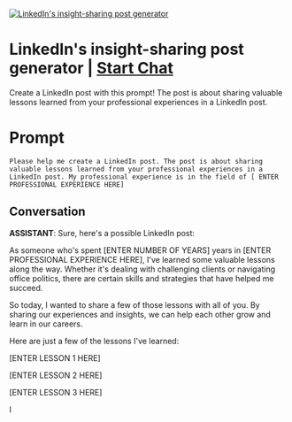 
[![LinkedIn's insight-sharing post generator ](https://flow-prompt-covers.s3.us-west-1.amazonaws.com/icon/minimalist/mini_4.png)](https://gptcall.net/chat.html?data=%7B%22contact%22%3A%7B%22id%22%3A%22VDe5smBbptQYSt-n6xIj_%22%2C%22flow%22%3Atrue%7D%7D)
# LinkedIn's insight-sharing post generator  | [Start Chat](https://gptcall.net/chat.html?data=%7B%22contact%22%3A%7B%22id%22%3A%22VDe5smBbptQYSt-n6xIj_%22%2C%22flow%22%3Atrue%7D%7D)
Create a LinkedIn post with this prompt! The post is about sharing valuable lessons learned from your professional experiences in a LinkedIn post. 

# Prompt

```
Please help me create a LinkedIn post. The post is about sharing valuable lessons learned from your professional experiences in a LinkedIn post. My professional experience is in the field of [ ENTER PROFESSIONAL EXPERIENCE HERE]
```

## Conversation

**ASSISTANT**: Sure, here's a possible LinkedIn post:



As someone who's spent [ENTER NUMBER OF YEARS] years in [ENTER PROFESSIONAL EXPERIENCE HERE], I've learned some valuable lessons along the way. Whether it's dealing with challenging clients or navigating office politics, there are certain skills and strategies that have helped me succeed.



So today, I wanted to share a few of those lessons with all of you. By sharing our experiences and insights, we can help each other grow and learn in our careers.



Here are just a few of the lessons I've learned:



[ENTER LESSON 1 HERE]



[ENTER LESSON 2 HERE]



[ENTER LESSON 3 HERE]



I


